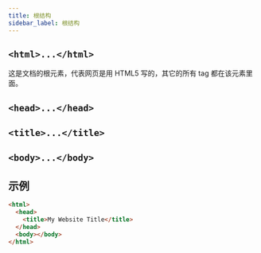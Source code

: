 ```yaml
---
title: 根结构
sidebar_label: 根结构
---
```


## `<html>...</html>`

这是文档的根元素，代表网页是用 HTML5 写的，其它的所有 tag 都在该元素里面。

## `<head>...</head>`

## `<title>...</title>`

## `<body>...</body>`

## 示例

```html
<html>
  <head>
    <title>My Website Title</title>
  </head>
  <body></body>
</html>
```
